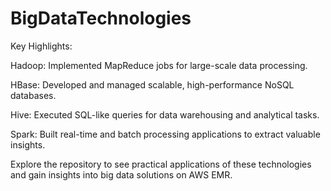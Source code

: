 # BigDataTechnologies

Key Highlights:

Hadoop: Implemented MapReduce jobs for large-scale data processing.

HBase: Developed and managed scalable, high-performance NoSQL databases.

Hive: Executed SQL-like queries for data warehousing and analytical tasks.

Spark: Built real-time and batch processing applications to extract valuable insights.

Explore the repository to see practical applications of these technologies and gain insights into big data solutions on AWS EMR.
